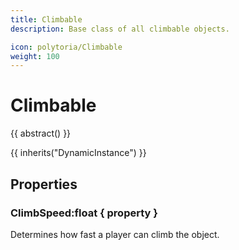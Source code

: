 ```yaml
---
title: Climbable
description: Base class of all climbable objects.

icon: polytoria/Climbable
weight: 100
---
```


# Climbable

{{ abstract() }}

{{ inherits("DynamicInstance") }}

## Properties

### ClimbSpeed:float { property }

Determines how fast a player can climb the object.
